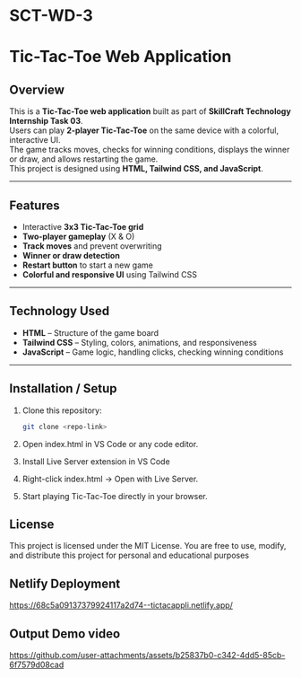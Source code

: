# SCT-WD-3
 
# Tic-Tac-Toe Web Application

## Overview
This is a **Tic-Tac-Toe web application** built as part of **SkillCraft Technology Internship Task 03**.  
Users can play **2-player Tic-Tac-Toe** on the same device with a colorful, interactive UI.  
The game tracks moves, checks for winning conditions, displays the winner or draw, and allows restarting the game.  
This project is designed using **HTML, Tailwind CSS, and JavaScript**.

---

## Features
- Interactive **3x3 Tic-Tac-Toe grid**
- **Two-player gameplay** (X & O)
- **Track moves** and prevent overwriting
- **Winner or draw detection**
- **Restart button** to start a new game
- **Colorful and responsive UI** using Tailwind CSS

---

## Technology Used
- **HTML** – Structure of the game board
- **Tailwind CSS** – Styling, colors, animations, and responsiveness
- **JavaScript** – Game logic, handling clicks, checking winning conditions

---

## Installation / Setup
1. Clone this repository:
   ```bash
   git clone <repo-link>
   
2. Open index.html in VS Code or any code editor.

3. Install Live Server extension in VS Code

4. Right-click index.html → Open with Live Server.

5. Start playing Tic-Tac-Toe directly in your browser.


   
## License
This project is licensed under the MIT License.
You are free to use, modify, and distribute this project for personal and educational purposes




## Netlify Deployment 

https://68c5a09137379924117a2d74--tictacappli.netlify.app/




## Output Demo video


https://github.com/user-attachments/assets/b25837b0-c342-4dd5-85cb-6f7579d08cad



